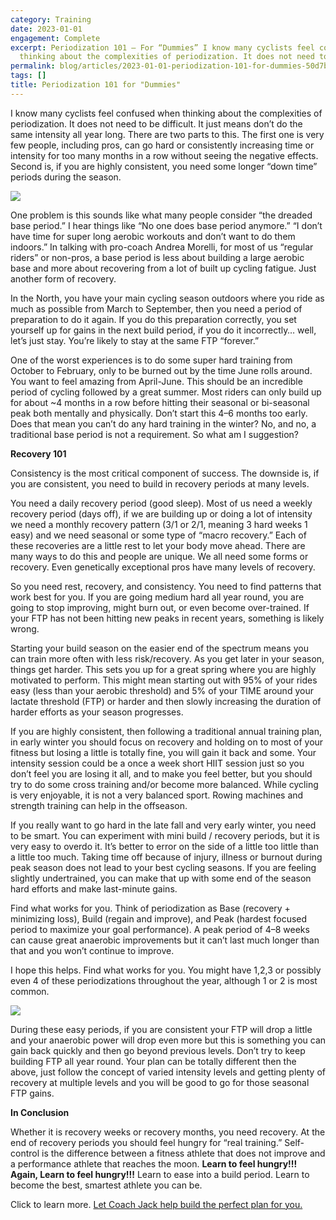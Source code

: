 ```yaml
---
category: Training
date: 2023-01-01
engagement: Complete
excerpt: Periodization 101 — For “Dummies” I know many cyclists feel confused when
  thinking about the complexities of periodization. It does not need to be...
permalink: blog/articles/2023-01-01-periodization-101-for-dummies-50d7b34a881b
tags: []
title: Periodization 101 for "Dummies"
---
```

I know many cyclists feel confused when thinking about the complexities of periodization. It does not need to be difficult. It just means don’t do the same intensity all year long. There are two parts to this. The first one is very few people, including pros, can go hard or consistently increasing time or intensity for too many months in a row without seeing the negative effects. Second is, if you are highly consistent, you need some longer “down time” periods during the season.

![](https://shared-web.s3.amazonaws.com/blog/images/2024-03-1niD8aty4OCDghSDpMBPNhA.jpg)

One problem is this sounds like what many people consider “the dreaded base period.” I hear things like “No one does base period anymore.” “I don’t have time for super long aerobic workouts and don’t want to do them indoors.” In talking with pro-coach Andrea Morelli, for most of us “regular riders” or non-pros, a base period is less about building a large aerobic base and more about recovering from a lot of built up cycling fatigue. Just another form of recovery.

In the North, you have your main cycling season outdoors where you ride as much as possible from March to September, then you need a period of preparation to do it again. If you do this preparation correctly, you set yourself up for gains in the next build period, if you do it incorrectly… well, let’s just stay. You’re likely to stay at the same FTP “forever.”

One of the worst experiences is to do some super hard training from October to February, only to be burned out by the time June rolls around. You want to feel amazing from April-June. This should be an incredible period of cycling followed by a great summer. Most riders can only build up for about ~4 months in a row before hitting their seasonal or bi-seasonal peak both mentally and physically. Don’t start this 4–6 months too early. Does that mean you can’t do any hard training in the winter? No, and no, a traditional base period is not a requirement. So what am I suggestion?

**Recovery 101**

Consistency is the most critical component of success. The downside is, if you are consistent, you need to build in recovery periods at many levels.

You need a daily recovery period (good sleep). Most of us need a weekly recovery period (days off), if we are building up or doing a lot of intensity we need a monthly recovery pattern (3/1 or 2/1, meaning 3 hard weeks 1 easy) and we need seasonal or some type of “macro recovery.” Each of these recoveries are a little rest to let your body move ahead. There are many ways to do this and people are unique. We all need some forms or recovery. Even genetically exceptional pros have many levels of recovery.

So you need rest, recovery, and consistency. You need to find patterns that work best for you. If you are going medium hard all year round, you are going to stop improving, might burn out, or even become over-trained. If your FTP has not been hitting new peaks in recent years, something is likely wrong.

Starting your build season on the easier end of the spectrum means you can train more often with less risk/recovery. As you get later in your season, things get harder. This sets you up for a great spring where you are highly motivated to perform. This might mean starting out with 95% of your rides easy (less than your aerobic threshold) and 5% of your TIME around your lactate threshold (FTP) or harder and then slowly increasing the duration of harder efforts as your season progresses.

If you are highly consistent, then following a traditional annual training plan, in early winter you should focus on recovery and holding on to most of your fitness but losing a little is totally fine, you will gain it back and some. Your intensity session could be a once a week short HIIT session just so you don’t feel you are losing it all, and to make you feel better, but you should try to do some cross training and/or become more balanced. While cycling is very enjoyable, it is not a very balanced sport. Rowing machines and strength training can help in the offseason.

If you really want to go hard in the late fall and very early winter, you need to be smart. You can experiment with mini build / recovery periods, but it is very easy to overdo it. It’s better to error on the side of a little too little than a little too much. Taking time off because of injury, illness or burnout during peak season does not lead to your best cycling seasons. If you are feeling slightly undertrained, you can make that up with some end of the season hard efforts and make last-minute gains.

Find what works for you. Think of periodization as Base (recovery + minimizing loss), Build (regain and improve), and Peak (hardest focused period to maximize your goal performance). A peak period of 4–8 weeks can cause great anaerobic improvements but it can’t last much longer than that and you won’t continue to improve.

I hope this helps. Find what works for you. You might have 1,2,3 or possibly even 4 of these periodizations throughout the year, although 1 or 2 is most common.

![](https://shared-web.s3.amazonaws.com/blog/images/2024-03-1zpdAscQ42KDoiAfwaK4sWw.png)

During these easy periods, if you are consistent your FTP will drop a little and your anaerobic power will drop even more but this is something you can gain back quickly and then go beyond previous levels. Don’t try to keep building FTP all year round. Your plan can be totally different then the above, just follow the concept of varied intensity levels and getting plenty of recovery at multiple levels and you will be good to go for those seasonal FTP gains.

**In Conclusion**

Whether it is recovery weeks or recovery months, you need recovery. At the end of recovery periods you should feel hungry for “real training.” Self-control is the difference between a fitness athlete that does not improve and a performance athlete that reaches the moon. **Learn to feel hungry!!! Again, Learn to feel hungry!!!** Learn to ease into a build period. Learn to become the best, smartest athlete you can be.

Click to learn more. [Let Coach Jack help build the perfect plan for you.](https://trainerday.com/coach-jack)
